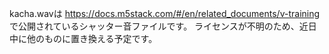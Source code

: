 kacha.wavは https://docs.m5stack.com/#/en/related_documents/v-training で公開されているシャッター音ファイルです。
ライセンスが不明のため、近日中に他のものに置き換える予定です。
